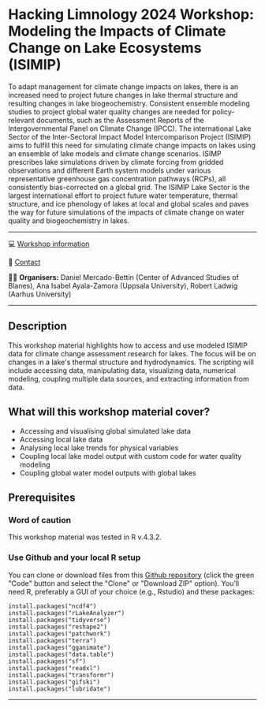 # Hacking Limnology 2024 Workshop: Modeling the Impacts of Climate Change on Lake Ecosystems (ISIMIP)

To adapt management for climate change impacts on lakes, there is an increased need to project future changes in lake thermal structure and resulting changes in lake biogeochemistry. Consistent ensemble modeling studies to project global water quality changes are needed for policy-relevant documents, such as the Assessment Reports of the Intergovernmental Panel on Climate Change (IPCC). The international Lake Sector of the Inter-Sectoral Impact Model Intercomparison Project (ISIMIP) aims to fulfill this need for simulating climate change impacts on lakes using an ensemble of lake models and climate change scenarios. ISIMP prescribes lake simulations driven by climate forcing from gridded observations and different Earth system models under various representative greenhouse gas concentration pathways (RCPs), all consistently bias-corrected on a global grid. The ISIMIP Lake Sector is the largest international effort to project future water temperature, thermal structure, and ice phenology of lakes at local and global scales and paves the way for future simulations of the impacts of climate change on water quality and biogeochemistry in lakes.

-----

:computer: [Workshop information](https://aquaticdatasciopensci.github.io/day1-climate-change/)

:email: [Contact](mailto:rladwig@ecos.au.dk)

:teacher: **Organisers:** Daniel Mercado-Bettín (Center of Advanced Studies of Blanes), Ana Isabel Ayala-Zamora (Uppsala University), Robert Ladwig (Aarhus University)

-----

## Description

This workshop material highlights how to access and use modeled ISIMIP data for climate change assessment research for lakes. The focus will be on changes in a lake's thermal structure and hydrodynamics. The scripting will include accessing data, manipulating data, visualizing data, numerical modeling, coupling multiple data sources, and extracting information from data.

## What will this workshop material cover?

  - Accessing and visualising global simulated lake data
  - Accessing local lake data
  - Analysing local lake trends for physical variables
  - Coupling local lake model output with custom code for water quality modeling
  - Coupling global water model outputs with global lakes

## Prerequisites

### Word of caution
  This workshop material was tested in R v.4.3.2.

### Use Github and your local R setup
   You can clone or download files from this [Github repository](https://github.com/ISIMIP-LAKE/HackingLimnology2024-ISIMIP) (click the green "Code" button and select the "Clone" or "Download ZIP" option).
  You’ll need R, preferably a GUI of your choice (e.g., Rstudio) and these packages:
  ```
  install.packages("ncdf4")
  install.packages("rLakeAnalyzer")
  install.packages("tidyverse")
  install.packages("reshape2")
  install.packages("patchwork")
  install.packages("terra")
  install.packages("gganimate")
  install.packages("data.table")
  install.packages("sf")
  install.packages("readxl")
  install.packages("transformr")
  install.packages("gifski")
  install.packages("lubridate")
  ```
-----
